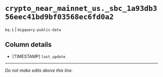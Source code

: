 # `crypto_near_mainnet_us._sbc_1a93db356eec41bd9bf03568ec6fd0a2`
`bq-1` | `bigquery-public-data`

## Column details
* [TIMESTAMP] `last_update`

-------------------------------------------------------------------------------
*Do not make edits above this line.*
